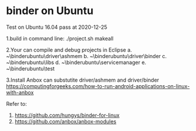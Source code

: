 binder on Ubuntu
================
Test on Ubuntu 16.04 pass at 2020-12-25

1.build in command line:
./project.sh makeall

2.Your can compile and debug projects in Eclipse
a. ~\binderubuntu\driver\ashmem
b. ~\binderubuntu\driver\binder
c. ~\binderubuntu\libs
d. ~\binderubuntu\servicemanager
e. ~\binderubuntu\test

3.Install Anbox can substutite driver/ashmem and driver/binder
https://computingforgeeks.com/how-to-run-android-applications-on-linux-with-anbox

Refer to:
1. https://github.com/hungys/binder-for-linux
2. https://github.com/anbox/anbox-modules
